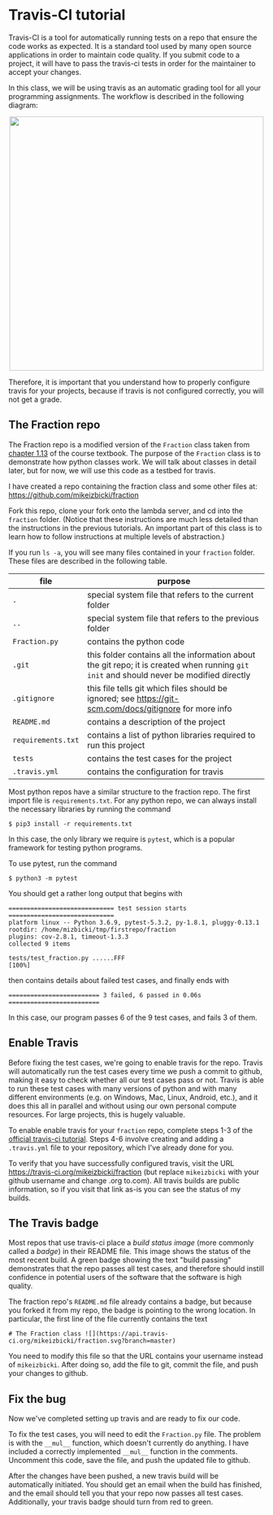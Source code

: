 # Travis-CI tutorial

Travis-CI is a tool for automatically running tests on a repo that ensure the code works as expected.
It is a standard tool used by many open source applications in order to maintain code quality.
If you submit code to a project, it will have to pass the travis-ci tests in order for the maintainer to accept your changes.

In this class, we will be using travis as an automatic grading tool for all your programming assignments.
The workflow is described in the following diagram:

<p align=center>
<img src=img/diagram.png?raw=true width=500px>
</p>

Therefore, it is important that you understand how to properly configure travis for your projects,
because if travis is not configured correctly,
you will not get a grade.

## The Fraction repo

The Fraction repo is a modified version of the `Fraction` class taken from [chapter 1.13](https://runestone.academy/runestone/books/published/pythonds/Introduction/ObjectOrientedProgramminginPythonDefiningClasses.html#a-fraction-class) of the course textbook.
The purpose of the `Fraction` class is to demonstrate how python classes work.
We will talk about classes in detail later,
but for now, we will use this code as a testbed for travis.

I have created a repo containing the fraction class and some other files at: https://github.com/mikeizbicki/fraction

Fork this repo, clone your fork onto the lambda server, and cd into the `fraction` folder.
(Notice that these instructions are much less detailed than the instructions in the previous tutorials.
An important part of this class is to learn how to follow instructions at multiple levels of abstraction.)

If you run `ls -a`, you will see many files contained in your `fraction` folder.
These files are described in the following table.

| file | purpose |
| ---- | --- |
| `.`    | special system file that refers to the current folder |
| `..`   | special system file that refers to the previous folder |
| `Fraction.py` | contains the python code |
| `.git` | this folder contains all the information about the git repo; it is created when running `git init` and should never be modified directly |
| `.gitignore` | this file tells git which files should be ignored; see https://git-scm.com/docs/gitignore for more info |
| `README.md` | contains a description of the project |
| `requirements.txt` | contains a list of python libraries required to run this project |
| `tests` | contains the test cases for the project |
| `.travis.yml` | contains the configuration for travis |

Most python repos have a similar structure to the fraction repo.
The first import file is `requirements.txt`.
For any python repo, we can always install the necessary libraries by running the command

```
$ pip3 install -r requirements.txt
```

In this case, the only library we require is `pytest`, which is a popular framework for testing python programs.

To use pytest, run the command

```
$ python3 -m pytest
```

You should get a rather long output that begins with

```
============================= test session starts =============================
platform linux -- Python 3.6.9, pytest-5.3.2, py-1.8.1, pluggy-0.13.1
rootdir: /home/mizbicki/tmp/firstrepo/fraction
plugins: cov-2.8.1, timeout-1.3.3
collected 9 items                                                                                 

tests/test_fraction.py ......FFF                                        [100%]
```

then contains details about failed test cases, and finally ends with

```
========================= 3 failed, 6 passed in 0.06s =========================
```

In this case, our program passes 6 of the 9 test cases, and fails 3 of them.

## Enable Travis

Before fixing the test cases, we're going to enable travis for the repo.
Travis will automatically run the test cases every time we push a commit to github,
making it easy to check whether all our test cases pass or not.
Travis is able to run these test cases with many versions of python and with many different environments
(e.g. on Windows, Mac, Linux, Android, etc.),
and it does this all in parallel and without using our own personal compute resources.
For large projects, this is hugely valuable.

To enable enable travis for your `fraction` repo,
complete steps 1-3 of the [official travis-ci tutorial](https://docs.travis-ci.com/user/tutorial/).
Steps 4-6 involve creating and adding a `.travis.yml` file to your repository,
which I've already done for you.

To verify that you have successfully configured travis,
visit the URL https://travis-ci.org/mikeizbicki/fraction (but replace `mikeizbicki` with your github username and change .org to.com).
All travis builds are public information, so if you visit that link as-is you can see the status of my builds.

## The Travis badge

Most repos that use travis-ci place a *build status image* (more commonly called a *badge*) in their README file.
This image shows the status of the most recent build.
A green badge showing the text "build passing" demonstrates that the repo passes all test cases,
and therefore should instill confidence in potential users of the software that the software is high quality.

The fraction repo's `README.md` file already contains a badge,
but because you forked it from my repo,
the badge is pointing to the wrong location.
In particular,
the first line of the file currently contains the text

```
# The Fraction class ![](https://api.travis-ci.org/mikeizbicki/fraction.svg?branch=master)
```

You need to modify this file so that the URL contains your username instead of `mikeizbicki`.
After doing so, add the file to git, commit the file, and push your changes to github.

## Fix the bug

Now we've completed setting up travis and are ready to fix our code.

To fix the test cases, you will need to edit the `Fraction.py` file.
The problem is with the `__mul__` function, which doesn't currently do anything.
I have included a correctly implemented `__mul__` function in the comments.
Uncomment this code, save the file, and push the updated file to github.

After the changes have been pushed, a new travis build will be automatically initiated.
You should get an email when the build has finished, 
and the email should tell you that your repo now passes all test cases.
Additionally, your travis badge should turn from red to green.
